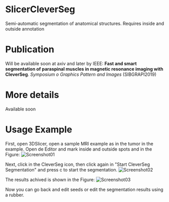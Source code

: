 # SlicerCleverSeg

Semi-automatic segmentation of anatomical structures. 
Requires inside and outside annotation

# Publication

Will be available soon at axiv and later by IEEE:
**Fast and smart segmentation of paraspinal muscles in magnetic resonance imaging with CleverSeg**. *Symposium o Graphics Pattern and Images* (SIBGRAPI2019)

# More details

Available soon

# Usage Example

First, open 3DSlicer, open a sample MRI example as in the tumor in the example.
Open de Editor and mark inside and outside spots and in the Figure:
![Screenshot01](https://user-images.githubusercontent.com/3834596/62427861-e3edaa80-b6cf-11e9-8329-e3f451a1551b.jpg)

Next, click in the CleverSeg icon, then click again in "Start CleverSeg Segmentation" and press c to start the segmentation.
![Screenshot02](https://user-images.githubusercontent.com/3834596/62427869-0f709500-b6d0-11e9-899f-ee9a8d6c59d1.jpg)

The results achived is shown in the Figure:
![Screenshot03](https://user-images.githubusercontent.com/3834596/62427872-1bf4ed80-b6d0-11e9-886b-043391471ff4.jpg)

Now you can go back and edit seeds or edit the segmentation results using a rubber.
